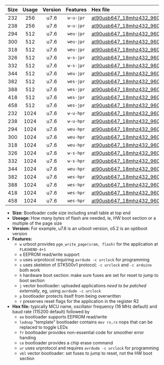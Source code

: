 |Size|Usage|Version|Features|Hex file|
|:-:|:-:|:-:|:-:|:--|
|232|256|u7.6|`w-u-jpr`|[at90usb647_18mhz432_9600bps_ur_vbl.hex](https://raw.githubusercontent.com/stefanrueger/urboot/main//at90usb647_18mhz432_9600bps_ur_vbl.hex)|
|238|256|u7.6|`w-u-jpr`|[at90usb647_18mhz432_9600bps_lednop_ur_vbl.hex](https://raw.githubusercontent.com/stefanrueger/urboot/main//at90usb647_18mhz432_9600bps_lednop_ur_vbl.hex)|
|294|512|u7.6|`weu-jpr`|[at90usb647_18mhz432_9600bps_ee_ur_vbl.hex](https://raw.githubusercontent.com/stefanrueger/urboot/main//at90usb647_18mhz432_9600bps_ee_ur_vbl.hex)|
|300|512|u7.6|`weu-jpr`|[at90usb647_18mhz432_9600bps_ee_lednop_ur_vbl.hex](https://raw.githubusercontent.com/stefanrueger/urboot/main//at90usb647_18mhz432_9600bps_ee_lednop_ur_vbl.hex)|
|318|512|u7.6|`weu-jpr`|[at90usb647_18mhz432_9600bps_ee_lednop_fr_ur_vbl.hex](https://raw.githubusercontent.com/stefanrueger/urboot/main//at90usb647_18mhz432_9600bps_ee_lednop_fr_ur_vbl.hex)|
|326|512|u7.6|`w-s-jpr`|[at90usb647_18mhz432_9600bps_vbl.hex](https://raw.githubusercontent.com/stefanrueger/urboot/main//at90usb647_18mhz432_9600bps_vbl.hex)|
|332|512|u7.6|`w-s-jpr`|[at90usb647_18mhz432_9600bps_lednop_vbl.hex](https://raw.githubusercontent.com/stefanrueger/urboot/main//at90usb647_18mhz432_9600bps_lednop_vbl.hex)|
|344|512|u7.6|`weu-jpr`|[at90usb647_18mhz432_9600bps_ee_lednop_fr_ce_ur_vbl.hex](https://raw.githubusercontent.com/stefanrueger/urboot/main//at90usb647_18mhz432_9600bps_ee_lednop_fr_ce_ur_vbl.hex)|
|382|512|u7.6|`wes-jpr`|[at90usb647_18mhz432_9600bps_ee_vbl.hex](https://raw.githubusercontent.com/stefanrueger/urboot/main//at90usb647_18mhz432_9600bps_ee_vbl.hex)|
|388|512|u7.6|`wes-jpr`|[at90usb647_18mhz432_9600bps_ee_lednop_vbl.hex](https://raw.githubusercontent.com/stefanrueger/urboot/main//at90usb647_18mhz432_9600bps_ee_lednop_vbl.hex)|
|418|512|u7.6|`wes-jpr`|[at90usb647_18mhz432_9600bps_ee_lednop_fr_vbl.hex](https://raw.githubusercontent.com/stefanrueger/urboot/main//at90usb647_18mhz432_9600bps_ee_lednop_fr_vbl.hex)|
|458|512|u7.6|`wes-jpr`|[at90usb647_18mhz432_9600bps_ee_lednop_fr_ce_vbl.hex](https://raw.githubusercontent.com/stefanrueger/urboot/main//at90usb647_18mhz432_9600bps_ee_lednop_fr_ce_vbl.hex)|
|232|1024|u7.6|`w-u-hpr`|[at90usb647_18mhz432_9600bps_ur.hex](https://raw.githubusercontent.com/stefanrueger/urboot/main//at90usb647_18mhz432_9600bps_ur.hex)|
|238|1024|u7.6|`w-u-hpr`|[at90usb647_18mhz432_9600bps_lednop_ur.hex](https://raw.githubusercontent.com/stefanrueger/urboot/main//at90usb647_18mhz432_9600bps_lednop_ur.hex)|
|294|1024|u7.6|`weu-hpr`|[at90usb647_18mhz432_9600bps_ee_ur.hex](https://raw.githubusercontent.com/stefanrueger/urboot/main//at90usb647_18mhz432_9600bps_ee_ur.hex)|
|300|1024|u7.6|`weu-hpr`|[at90usb647_18mhz432_9600bps_ee_lednop_ur.hex](https://raw.githubusercontent.com/stefanrueger/urboot/main//at90usb647_18mhz432_9600bps_ee_lednop_ur.hex)|
|318|1024|u7.6|`weu-hpr`|[at90usb647_18mhz432_9600bps_ee_lednop_fr_ur.hex](https://raw.githubusercontent.com/stefanrueger/urboot/main//at90usb647_18mhz432_9600bps_ee_lednop_fr_ur.hex)|
|326|1024|u7.6|`w-s-hpr`|[at90usb647_18mhz432_9600bps.hex](https://raw.githubusercontent.com/stefanrueger/urboot/main//at90usb647_18mhz432_9600bps.hex)|
|332|1024|u7.6|`w-s-hpr`|[at90usb647_18mhz432_9600bps_lednop.hex](https://raw.githubusercontent.com/stefanrueger/urboot/main//at90usb647_18mhz432_9600bps_lednop.hex)|
|344|1024|u7.6|`weu-hpr`|[at90usb647_18mhz432_9600bps_ee_lednop_fr_ce_ur.hex](https://raw.githubusercontent.com/stefanrueger/urboot/main//at90usb647_18mhz432_9600bps_ee_lednop_fr_ce_ur.hex)|
|382|1024|u7.6|`wes-hpr`|[at90usb647_18mhz432_9600bps_ee.hex](https://raw.githubusercontent.com/stefanrueger/urboot/main//at90usb647_18mhz432_9600bps_ee.hex)|
|388|1024|u7.6|`wes-hpr`|[at90usb647_18mhz432_9600bps_ee_lednop.hex](https://raw.githubusercontent.com/stefanrueger/urboot/main//at90usb647_18mhz432_9600bps_ee_lednop.hex)|
|418|1024|u7.6|`wes-hpr`|[at90usb647_18mhz432_9600bps_ee_lednop_fr.hex](https://raw.githubusercontent.com/stefanrueger/urboot/main//at90usb647_18mhz432_9600bps_ee_lednop_fr.hex)|
|458|1024|u7.6|`wes-hpr`|[at90usb647_18mhz432_9600bps_ee_lednop_fr_ce.hex](https://raw.githubusercontent.com/stefanrueger/urboot/main//at90usb647_18mhz432_9600bps_ee_lednop_fr_ce.hex)|

- **Size:** Bootloader code size including small table at top end
- **Useage:** How many bytes of flash are needed, ie, HW boot section or a multiple of the page size
- **Version:** For example, u7.6 is an urboot version, o5.2 is an optiboot version
- **Features:**
  + `w` urboot provides `pgm_write_page(sram, flash)` for the application at `FLASHEND-4+1`
  + `e` EEPROM read/write support
  + `u` uses urprotocol requiring `avrdude -c urclock` for programming
  + `s` uses skeleton of STK500v1 protocol; `-c urclock` and `-c arduino` both work
  + `h` hardware boot section: make sure fuses are set for reset to jump to boot section
  + `j` vector bootloader: uploaded applications *need to be patched externally*, eg, using `avrdude -c urclock`
  + `p` bootloader protects itself from being overwritten
  + `r` preserves reset flags for the application in the register R2
- **Hex file:** typically MCU name, oscillator frequency (16 MHz default) and baud rate (115200 default) followed by
  + `ee` bootloader supports EEPROM read/write
  + `lednop` "template" bootloader contains `mov rx,rx` nops that can be replaced to toggle LEDs
  + `fr` bootloader provides non-essential code for smoother error handing
  + `ce` bootloader provides a chip erase command
  + `ur` uses urprotocol and requires `avrdude -c urclock` for programming
  + `vbl` vector bootloader: set fuses to jump to reset, not the HW boot section
